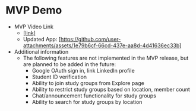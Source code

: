 # MVP Demo

* MVP Video Link  
  - [[link]](https://youtu.be/LbpE6GTkf_A?feature=shared)
  - Updated App: [https://github.com/user-attachments/assets/1e79b6cf-66cd-437e-aa8d-4d41636ec33b]
* Additional information
  - The following features are not implemented in the MVP release, but are planned to be added in the future:
    - Google OAuth sign in, link LinkedIn profile
    - Student ID verification
    - Ability to join study groups from Explore page
    - Ability to restrict study groups based on location, member count
    - Chat/announcement functionality for study groups
    - Ability to search for study groups by location
